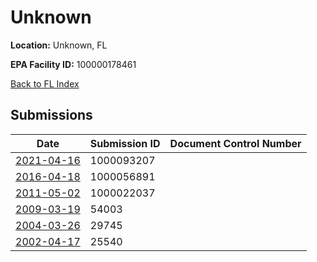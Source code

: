 # Unknown

**Location:** Unknown, FL

**EPA Facility ID:** 100000178461

[Back to FL Index](../../index.md)

## Submissions

| Date | Submission ID | Document Control Number |
|------|--------------|-------------------------|
| [2021-04-16](submissions/1000093207.md) | 1000093207 |  |
| [2016-04-18](submissions/1000056891.md) | 1000056891 |  |
| [2011-05-02](submissions/1000022037.md) | 1000022037 |  |
| [2009-03-19](submissions/54003.md) | 54003 |  |
| [2004-03-26](submissions/29745.md) | 29745 |  |
| [2002-04-17](submissions/25540.md) | 25540 |  |
